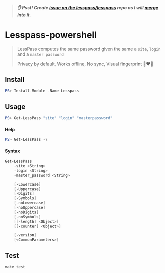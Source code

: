 > ##### ✋ Psst! Create [issue on the lesspass/lesspass](https://github.com/lesspass/lesspass/issues/new) repo as I will [merge](https://github.com/lesspass/lesspass/issues/407) into it.
 
# Lesspass-powershell

> LessPass computes the same password given the same a `site`, `login` and a `master password`
>
> Privacy by default, Works offline, No sync, Visual fingerprint :closed_lock_with_key::heart::eyes:

## Install

```powershell
PS> Install-Module -Name Lesspass
```

## Usage

```powershell
PS> Get-LessPass "site" "login" "masterpassword"
```

#### Help

```powershell
PS> Get-LessPass -?
```

#### Syntax

```powershell
Get-LessPass
    -site <String>
    -login <String>
    -master_password <String>

    [-Lowercase]
    [-Uppercase]
    [-Digits]
    [-Symbols]
    [-noLowercase]
    [-noUppercase]
    [-noDigits]
    [-noSymbols]
    [[-length] <Object>]
    [[-counter] <Object>]

    [-version]
    [<CommonParameters>]
```

## Test

```make
make test
```